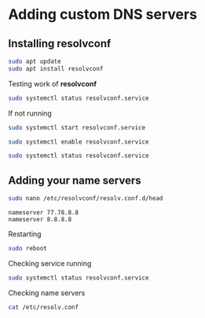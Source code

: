 # Adding custom DNS servers
## Installing **resolvconf**
```bash
sudo apt update
sudo apt install resolvconf
```
Testing work of **resolvconf**
```bash
sudo systemctl status resolvconf.service
```
If not running
```bash
sudo systemctl start resolvconf.service
```
```bash
sudo systemctl enable resolvconf.service
```
```bash
sudo systemctl status resolvconf.service
```
## Adding your name servers
```bash
sudo nano /etc/resolvconf/resolv.conf.d/head
```
```nano
nameserver 77.78.8.8
nameserver 8.8.8.8
```
Restarting
```bash
sudo reboot
```
Checking service running
```bash
sudo systemctl status resolvconf.service
```
Checking name servers
```bash
cat /etc/resolv.conf
```

